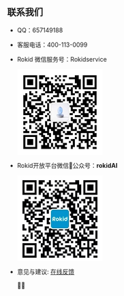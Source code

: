 ## 联系我们

- QQ：657149188
- 客服电话：400-113-0099
- Rokid 微信服务号：Rokidservice

    <img src="images/服务号二维码.jpg" width = "200" height = "200" alt="服务号二维码" align=center />

- Rokid开放平台微信公众号：**rokidAI**

    <img src="images/wechat-contact.jpeg" width = "200" height = "200" alt="wechat-contact" align=center />

- 意见与建议: [在线反馈](https://jinshuju.net/f/ObJ5he)


  

